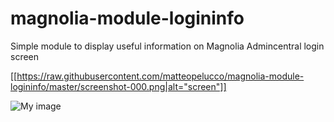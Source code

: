 # magnolia-module-logininfo
Simple module to display useful information on Magnolia Admincentral login screen


[[https://raw.githubusercontent.com/matteopelucco/magnolia-module-logininfo/master/screenshot-000.png|alt="screen"]]

![My image](matteopelucco.github.com/repository/img/image.jpg)